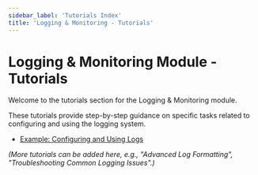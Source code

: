 ```yaml
---
sidebar_label: 'Tutorials Index'
title: 'Logging & Monitoring - Tutorials'
---
```


# Logging & Monitoring Module - Tutorials

Welcome to the tutorials section for the Logging & Monitoring module.

These tutorials provide step-by-step guidance on specific tasks related to configuring and using the logging system.

- [Example: Configuring and Using Logs](./example_tutorial.md)

*(More tutorials can be added here, e.g., "Advanced Log Formatting", "Troubleshooting Common Logging Issues".)* 